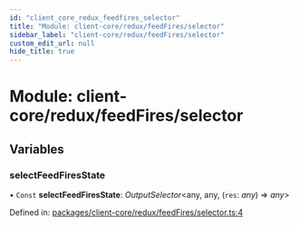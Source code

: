 ```yaml
---
id: "client_core_redux_feedfires_selector"
title: "Module: client-core/redux/feedFires/selector"
sidebar_label: "client-core/redux/feedFires/selector"
custom_edit_url: null
hide_title: true
---
```


# Module: client-core/redux/feedFires/selector

## Variables

### selectFeedFiresState

• `Const` **selectFeedFiresState**: *OutputSelector*<any, any, (`res`: *any*) => *any*\>

Defined in: [packages/client-core/redux/feedFires/selector.ts:4](https://github.com/xr3ngine/xr3ngine/blob/5a0f83ed8/packages/client-core/redux/feedFires/selector.ts#L4)

